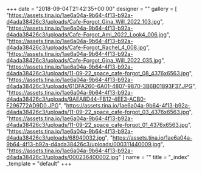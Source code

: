 +++
date = "2018-09-04T21:42:35+00:00"
designer = ""
gallery = [
  "https://assets.tina.io/1ae6a04a-9b64-4f13-b92a-d4ada38426c3/uploads/Cafe-Forgot_Gina_Will_2022_103.jpg",
  "https://assets.tina.io/1ae6a04a-9b64-4f13-b92a-d4ada38426c3/uploads/Cafe-Forgot_Ami_2022_Look4_006.jpg",
  "https://assets.tina.io/1ae6a04a-9b64-4f13-b92a-d4ada38426c3/uploads/Cafe-Forgot_Rachel_4_008.jpg",
  "https://assets.tina.io/1ae6a04a-9b64-4f13-b92a-d4ada38426c3/uploads/Cafe-Forgot_Gina_Will_2022_035.jpg",
  "https://assets.tina.io/1ae6a04a-9b64-4f13-b92a-d4ada38426c3/uploads/11-09-22_space_cafe-forgot_08_4376x6563.jpg",
  "https://assets.tina.io/1ae6a04a-9b64-4f13-b92a-d4ada38426c3/uploads/61DFA260-6A01-4807-9870-3B6B01893F37.JPG",
  "https://assets.tina.io/1ae6a04a-9b64-4f13-b92a-d4ada38426c3/uploads/9AEA8D44-FB12-4EE3-ACB0-F296772AD9D0.JPG",
  "https://assets.tina.io/1ae6a04a-9b64-4f13-b92a-d4ada38426c3/uploads/11-09-22_space_cafe-forgot_03_4376x6563.jpg",
  "https://assets.tina.io/1ae6a04a-9b64-4f13-b92a-d4ada38426c3/uploads/11-09-22_space_cafe-forgot_01_4376x6563.jpg",
  "https://assets.tina.io/1ae6a04a-9b64-4f13-b92a-d4ada38426c3/uploads/68940032.jpg",
  "https://assets.tina.io/1ae6a04a-9b64-4f13-b92a-d4ada38426c3/uploads/000311440009.jpg",
  "https://assets.tina.io/1ae6a04a-9b64-4f13-b92a-d4ada38426c3/uploads/000236400002.jpg"
]
name = ""
title = "_index"
_template = "default"
+++

